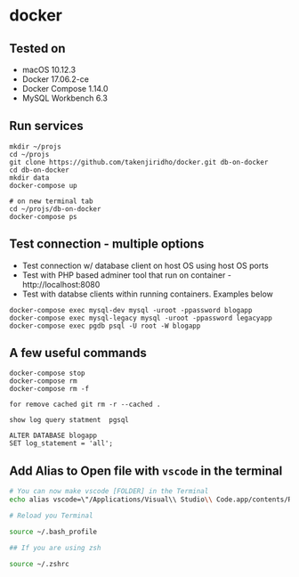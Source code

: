 # docker


## Tested on

- macOS 10.12.3
- Docker 17.06.2-ce
- Docker Compose 1.14.0
- MySQL Workbench 6.3

## Run services

```
mkdir ~/projs
cd ~/projs
git clone https://github.com/takenjiridho/docker.git db-on-docker
cd db-on-docker
mkdir data
docker-compose up

# on new terminal tab
cd ~/projs/db-on-docker
docker-compose ps
```

## Test connection - multiple options

- Test connection w/ database client on host OS using host OS ports
- Test with PHP based adminer tool that run on container - http://localhost:8080
- Test with databse clients within running containers. Examples below

```
docker-compose exec mysql-dev mysql -uroot -ppassword blogapp
docker-compose exec mysql-legacy mysql -uroot -ppassword legacyapp
docker-compose exec pgdb psql -U root -W blogapp
```

## A few useful commands

```
docker-compose stop
docker-compose rm
docker-compose rm -f
```

```
for remove cached git rm -r --cached .
```

```
show log query statment  pgsql

ALTER DATABASE blogapp
SET log_statement = 'all';
```

## Add Alias to Open file with `vscode` in the terminal

```bash
# You can now make vscode [FOLDER] in the Terminal
echo alias vscode=\"/Applications/Visual\\ Studio\\ Code.app/contents/Resources/app/bin/code\" >> ~/.zshrc

# Reload you Terminal 

source ~/.bash_profile

## If you are using zsh

source ~/.zshrc
```
